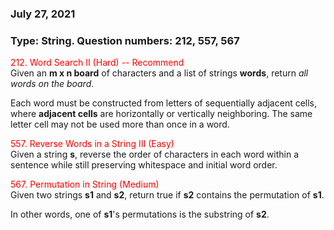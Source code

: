 ### July 27, 2021
### Type: String. Question numbers: 212, 557, 567

<span style='color:red'> 212. Word Search II (Hard) -- Recommend</span>  
Given an __m x n board__ of characters and a list of strings __words__, return *all words on the board*.

Each word must be constructed from letters of sequentially adjacent cells, where __adjacent cells__ are horizontally or vertically neighboring. The same letter cell may not be used more than once in a word.

<span style='color:red'> 557. Reverse Words in a String III (Easy) </span>  
Given a string __s__, reverse the order of characters in each word within a sentence while still preserving whitespace and initial word order.

<span style='color:red'> 567. Permutation in String (Medium)</span>  
Given two strings __s1__ and __s2__, return true if __s2__ contains the permutation of __s1__.

In other words, one of __s1__'s permutations is the substring of __s2__.
